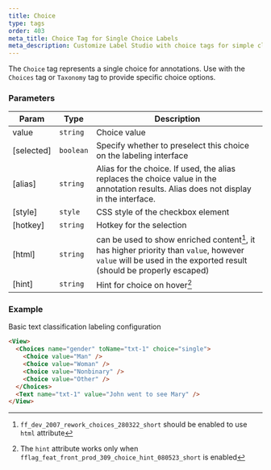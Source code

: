 ```yaml
---
title: Choice
type: tags
order: 403
meta_title: Choice Tag for Single Choice Labels
meta_description: Customize Label Studio with choice tags for simple classification tasks in machine learning and data science projects.
---
```


The `Choice` tag represents a single choice for annotations. Use with the `Choices` tag or `Taxonomy` tag to provide specific choice options.

[^1]: `ff_dev_2007_rework_choices_280322_short` should be enabled to use `html` attribute

[^2]: The `hint` attribute works only when `fflag_feat_front_prod_309_choice_hint_080523_short` is enabled

### Parameters

| Param | Type | Description |
| --- | --- | --- |
| value | <code>string</code> | Choice value |
| [selected] | <code>boolean</code> | Specify whether to preselect this choice on the labeling interface |
| [alias] | <code>string</code> | Alias for the choice. If used, the alias replaces the choice value in the annotation results. Alias does not display in the interface. |
| [style] | <code>style</code> | CSS style of the checkbox element |
| [hotkey] | <code>string</code> | Hotkey for the selection |
| [html] | <code>string</code> | can be used to show enriched content[^1], it has higher priority than `value`, however `value` will be used in the exported result (should be properly escaped) |
| [hint] | <code>string</code> | Hint for choice on hover[^2] |

### Example

Basic text classification labeling configuration

```html
<View>
  <Choices name="gender" toName="txt-1" choice="single">
    <Choice value="Man" />
    <Choice value="Woman" />
    <Choice value="Nonbinary" />
    <Choice value="Other" />
  </Choices>
  <Text name="txt-1" value="John went to see Mary" />
</View>
```
